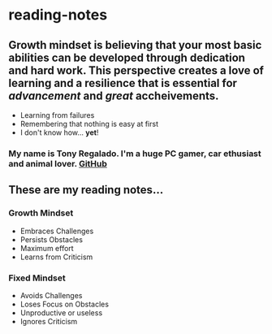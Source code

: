 # reading-notes


## Growth mindset is believing that your most basic abilities can be developed through dedication and hard work. This perspective creates a love of learning and a resilience that is essential for *advancement* and *great* accheivements. 

- Learning from failures
- Remembering that nothing is easy at first
- I don't know how... **yet**!

### My name is Tony Regalado. I'm a huge PC gamer, car ethusiast and animal lover. [GitHub](https://github.com/EddieRegal)

## These are my reading notes...

### Growth Mindset      
* Embraces Challenges   
* Persists Obstacles     
* Maximum effort      
* Learns from Criticism 

### Fixed Mindset
* Avoids Challenges 
* Loses Focus on Obstacles
* Unproductive or useless
* Ignores Criticism

